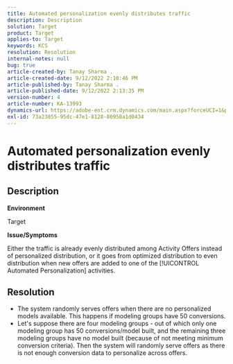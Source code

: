 ```yaml
---
title: Automated personalization evenly distributes traffic
description: Description
solution: Target
product: Target
applies-to: Target
keywords: KCS
resolution: Resolution
internal-notes: null
bug: true
article-created-by: Tanay Sharma .
article-created-date: 9/12/2022 2:10:46 PM
article-published-by: Tanay Sharma .
article-published-date: 9/12/2022 2:13:35 PM
version-number: 4
article-number: KA-13993
dynamics-url: https://adobe-ent.crm.dynamics.com/main.aspx?forceUCI=1&pagetype=entityrecord&etn=knowledgearticle&id=e6ab04b1-a432-ed11-9db1-002248086735
exl-id: 73a23855-95dc-47e1-8128-80958a1d0434
---
```

# Automated personalization evenly distributes traffic

## Description


<b>Environment</b>

Target



<b>Issue/Symptoms</b>

Either the traffic is already evenly distributed among Activity Offers instead of personalized distribution, or it goes from optimized distribution to even distribution when new offers are added to one of the [!UICONTROL Automated Personalization] activities.


## Resolution


- The system randomly serves offers when there are no personalized models available. This happens if modeling groups have  50 conversions.
- Let's suppose there are four modeling groups - out of which only one modeling group has  50 conversions/model built, and the remaining three modeling groups have no model built (because of not meeting minimum conversion criteria). Then the system will randomly serve offers as there is not enough conversion data to personalize across offers.
